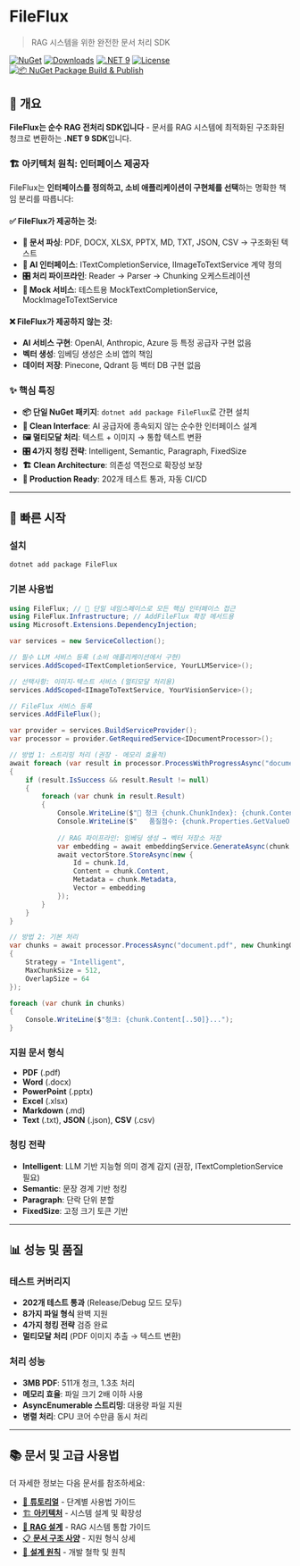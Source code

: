 # FileFlux
> RAG 시스템을 위한 완전한 문서 처리 SDK

[![NuGet](https://img.shields.io/nuget/v/FileFlux.svg)](https://www.nuget.org/packages/FileFlux)
[![Downloads](https://img.shields.io/nuget/dt/FileFlux.svg)](https://www.nuget.org/packages/FileFlux)
[![.NET 9](https://img.shields.io/badge/.NET-9.0-purple)](https://dotnet.microsoft.com/)
[![License](https://img.shields.io/badge/license-MIT-green)](LICENSE)
[![📦 NuGet Package Build & Publish](https://github.com/iyulab/FileFlux/actions/workflows/nuget-publish.yml/badge.svg)](https://github.com/iyulab/FileFlux/actions/workflows/nuget-publish.yml)

## 🎯 개요

**FileFlux는 순수 RAG 전처리 SDK입니다** - 문서를 RAG 시스템에 최적화된 구조화된 청크로 변환하는 **.NET 9 SDK**입니다.

### 🏗️ 아키텍처 원칙: 인터페이스 제공자

FileFlux는 **인터페이스를 정의하고, 소비 애플리케이션이 구현체를 선택**하는 명확한 책임 분리를 따릅니다:

#### ✅ FileFlux가 제공하는 것:
- **📄 문서 파싱**: PDF, DOCX, XLSX, PPTX, MD, TXT, JSON, CSV → 구조화된 텍스트
- **🔌 AI 인터페이스**: ITextCompletionService, IImageToTextService 계약 정의
- **🎛️ 처리 파이프라인**: Reader → Parser → Chunking 오케스트레이션
- **🧪 Mock 서비스**: 테스트용 MockTextCompletionService, MockImageToTextService

#### ❌ FileFlux가 제공하지 않는 것:
- **AI 서비스 구현**: OpenAI, Anthropic, Azure 등 특정 공급자 구현 없음
- **벡터 생성**: 임베딩 생성은 소비 앱의 책임  
- **데이터 저장**: Pinecone, Qdrant 등 벡터 DB 구현 없음

### ✨ 핵심 특징
- **📦 단일 NuGet 패키지**: `dotnet add package FileFlux`로 간편 설치
- **🎯 Clean Interface**: AI 공급자에 종속되지 않는 순수한 인터페이스 설계
- **🖼️ 멀티모달 처리**: 텍스트 + 이미지 → 통합 텍스트 변환
- **🎛️ 4가지 청킹 전략**: Intelligent, Semantic, Paragraph, FixedSize  
- **🏗️ Clean Architecture**: 의존성 역전으로 확장성 보장
- **🚀 Production Ready**: 202개 테스트 통과, 자동 CI/CD

---

## 🚀 빠른 시작

### 설치
```bash
dotnet add package FileFlux
```

### 기본 사용법
```csharp
using FileFlux; // 🎯 단일 네임스페이스로 모든 핵심 인터페이스 접근
using FileFlux.Infrastructure; // AddFileFlux 확장 메서드용
using Microsoft.Extensions.DependencyInjection;

var services = new ServiceCollection();

// 필수 LLM 서비스 등록 (소비 애플리케이션에서 구현)
services.AddScoped<ITextCompletionService, YourLLMService>();

// 선택사항: 이미지-텍스트 서비스 (멀티모달 처리용)
services.AddScoped<IImageToTextService, YourVisionService>();

// FileFlux 서비스 등록
services.AddFileFlux();

var provider = services.BuildServiceProvider();
var processor = provider.GetRequiredService<IDocumentProcessor>();

// 방법 1: 스트리밍 처리 (권장 - 메모리 효율적)
await foreach (var result in processor.ProcessWithProgressAsync("document.pdf"))
{
    if (result.IsSuccess && result.Result != null)
    {
        foreach (var chunk in result.Result)
        {
            Console.WriteLine($"📄 청크 {chunk.ChunkIndex}: {chunk.Content.Length}자");
            Console.WriteLine($"   품질점수: {chunk.Properties.GetValueOrDefault("QualityScore", "N/A")}");
            
            // RAG 파이프라인: 임베딩 생성 → 벡터 저장소 저장
            var embedding = await embeddingService.GenerateAsync(chunk.Content);
            await vectorStore.StoreAsync(new {
                Id = chunk.Id,
                Content = chunk.Content,
                Metadata = chunk.Metadata,
                Vector = embedding
            });
        }
    }
}

// 방법 2: 기본 처리
var chunks = await processor.ProcessAsync("document.pdf", new ChunkingOptions
{
    Strategy = "Intelligent",
    MaxChunkSize = 512,
    OverlapSize = 64
});

foreach (var chunk in chunks)
{
    Console.WriteLine($"청크: {chunk.Content[..50]}...");
}
```

### 지원 문서 형식
- **PDF** (.pdf)
- **Word** (.docx)  
- **PowerPoint** (.pptx)
- **Excel** (.xlsx)
- **Markdown** (.md)
- **Text** (.txt), **JSON** (.json), **CSV** (.csv)

### 청킹 전략
- **Intelligent**: LLM 기반 지능형 의미 경계 감지 (권장, ITextCompletionService 필요)
- **Semantic**: 문장 경계 기반 청킹
- **Paragraph**: 단락 단위 분할  
- **FixedSize**: 고정 크기 토큰 기반

---

## 📊 성능 및 품질

### 테스트 커버리지
- **202개 테스트 통과** (Release/Debug 모드 모두)
- **8가지 파일 형식** 완벽 지원
- **4가지 청킹 전략** 검증 완료
- **멀티모달 처리** (PDF 이미지 추출 → 텍스트 변환)

### 처리 성능
- **3MB PDF**: 511개 청크, 1.3초 처리
- **메모리 효율**: 파일 크기 2배 이하 사용
- **AsyncEnumerable 스트리밍**: 대용량 파일 지원
- **병렬 처리**: CPU 코어 수만큼 동시 처리

---

## 📚 문서 및 고급 사용법

더 자세한 정보는 다음 문서를 참조하세요:

- [📖 **튜토리얼**](docs/TUTORIAL.md) - 단계별 사용법 가이드
- [🏗️ **아키텍처**](docs/ARCHITECTURE.md) - 시스템 설계 및 확장성
- [🎯 **RAG 설계**](docs/RAG-DESIGN.md) - RAG 시스템 통합 가이드
- [📋 **문서 구조 사양**](docs/document-structure-specification.md) - 지원 형식 상세
- [🔧 **설계 원칙**](docs/design-principles.md) - 개발 철학 및 원칙
